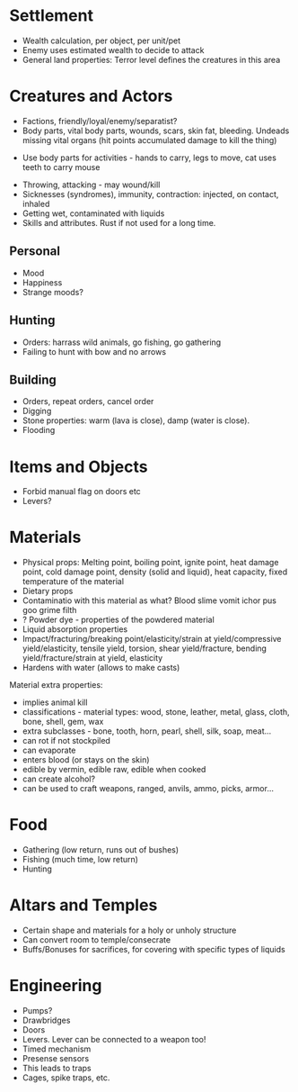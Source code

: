# Settlement

- Wealth calculation, per object, per unit/pet
- Enemy uses estimated wealth to decide to attack
- General land properties: Terror level defines the creatures in this area

# Creatures and Actors

- Factions, friendly/loyal/enemy/separatist?
- Body parts, vital body parts, wounds, scars, skin fat, bleeding. Undeads missing vital organs
   (hit points accumulated damage to kill the thing)
+ Use body parts for activities - hands to carry, legs to move, cat uses teeth to carry mouse
- Throwing, attacking - may wound/kill
- Sicknesses (syndromes), immunity, contraction: injected, on contact, inhaled
- Getting wet, contaminated with liquids
- Skills and attributes. Rust if not used for a long time.

## Personal

- Mood
- Happiness
- Strange moods?

## Hunting

- Orders: harrass wild animals, go fishing, go gathering
- Failing to hunt with bow and no arrows

## Building

- Orders, repeat orders, cancel order
- Digging
- Stone properties: warm (lava is close), damp (water is close).
- Flooding

# Items and Objects

- Forbid manual flag on doors etc
- Levers?

# Materials

- Physical props: Melting point, boiling point, ignite point, heat damage point,
    cold damage point, density (solid and liquid), heat capacity, fixed temperature
    of the material
- Dietary props
- Contaminatio with this material as what? Blood slime vomit ichor pus goo grime filth
- ? Powder dye - properties of the powdered material
- Liquid absorption properties
- Impact/fracturing/breaking point/elasticity/strain at yield/compressive yield/elasticity,
   tensile yield, torsion, shear yield/fracture, bending yield/fracture/strain at yield, elasticity
- Hardens with water (allows to make casts)

Material extra properties:
- implies animal kill
- classifications - material types: wood, stone, leather, metal, glass, cloth, bone, shell, gem, wax
- extra subclasses - bone, tooth, horn, pearl, shell, silk, soap, meat...
- can rot if not stockpiled
- can evaporate
- enters blood (or stays on the skin)
- edible by vermin, edible raw, edible when cooked
- can create alcohol?
- can be used to craft weapons, ranged, anvils, ammo, picks, armor...

# Food

- Gathering (low return, runs out of bushes)
- Fishing (much time, low return)
- Hunting

# Altars and Temples

- Certain shape and materials for a holy or unholy structure
- Can convert room to temple/consecrate
- Buffs/Bonuses for sacrifices, for covering with specific types of liquids

# Engineering

- Pumps?
- Drawbridges
- Doors
- Levers. Lever can be connected to a weapon too!
- Timed mechanism
- Presense sensors
- This leads to traps
- Cages, spike traps, etc.